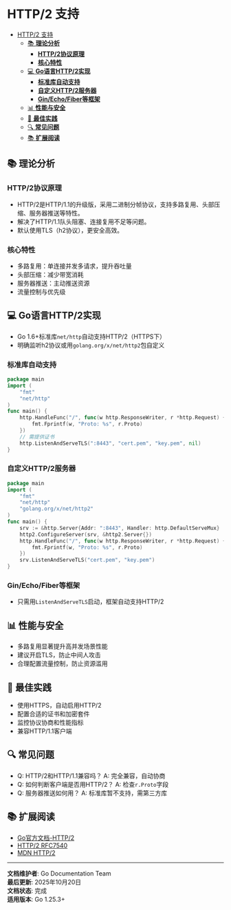 ﻿# HTTP/2 支持

<!-- TOC START -->
- [HTTP/2 支持](#http2-支持)
  - [📚 **理论分析**](#-理论分析)
    - [**HTTP/2协议原理**](#http2协议原理)
    - [**核心特性**](#核心特性)
  - [💻 **Go语言HTTP/2实现**](#-go语言http2实现)
    - [**标准库自动支持**](#标准库自动支持)
    - [**自定义HTTP/2服务器**](#自定义http2服务器)
    - [**Gin/Echo/Fiber等框架**](#ginechofiber等框架)
  - [📊 **性能与安全**](#-性能与安全)
  - [🎯 **最佳实践**](#-最佳实践)
  - [🔍 **常见问题**](#-常见问题)
  - [📚 **扩展阅读**](#-扩展阅读)
<!-- TOC END -->

## 📚 **理论分析**

### **HTTP/2协议原理**

- HTTP/2是HTTP/1.1的升级版，采用二进制分帧协议，支持多路复用、头部压缩、服务器推送等特性。
- 解决了HTTP/1.1队头阻塞、连接复用不足等问题。
- 默认使用TLS（h2协议），更安全高效。

### **核心特性**

- 多路复用：单连接并发多请求，提升吞吐量
- 头部压缩：减少带宽消耗
- 服务器推送：主动推送资源
- 流量控制与优先级

## 💻 **Go语言HTTP/2实现**

- Go 1.6+标准库`net/http`自动支持HTTP/2（HTTPS下）
- 明确监听h2协议或用`golang.org/x/net/http2`包自定义

### **标准库自动支持**

```go
package main
import (
    "fmt"
    "net/http"
)
func main() {
    http.HandleFunc("/", func(w http.ResponseWriter, r *http.Request) {
        fmt.Fprintf(w, "Proto: %s", r.Proto)
    })
    // 需提供证书
    http.ListenAndServeTLS(":8443", "cert.pem", "key.pem", nil)
}

```

### **自定义HTTP/2服务器**

```go
package main
import (
    "fmt"
    "net/http"
    "golang.org/x/net/http2"
)
func main() {
    srv := &http.Server{Addr: ":8443", Handler: http.DefaultServeMux}
    http2.ConfigureServer(srv, &http2.Server{})
    http.HandleFunc("/", func(w http.ResponseWriter, r *http.Request) {
        fmt.Fprintf(w, "Proto: %s", r.Proto)
    })
    srv.ListenAndServeTLS("cert.pem", "key.pem")
}

```

### **Gin/Echo/Fiber等框架**

- 只需用`ListenAndServeTLS`启动，框架自动支持HTTP/2

## 📊 **性能与安全**

- 多路复用显著提升高并发场景性能
- 建议开启TLS，防止中间人攻击
- 合理配置流量控制，防止资源滥用

## 🎯 **最佳实践**

- 使用HTTPS，自动启用HTTP/2
- 配置合适的证书和加密套件
- 监控协议协商和性能指标
- 兼容HTTP/1.1客户端

## 🔍 **常见问题**

- Q: HTTP/2和HTTP/1.1兼容吗？
  A: 完全兼容，自动协商
- Q: 如何判断客户端是否用HTTP/2？
  A: 检查`r.Proto`字段
- Q: 服务器推送如何用？
  A: 标准库暂不支持，需第三方库

## 📚 **扩展阅读**

- [Go官方文档-HTTP/2](https://golang.org/pkg/net/http/#hdr-HTTP_2_Support)
- [HTTP/2 RFC7540](https://datatracker.ietf.org/doc/html/rfc7540)
- [MDN HTTP/2](https://developer.mozilla.org/zh-CN/docs/Web/HTTP/Overview#http2)

---

**文档维护者**: Go Documentation Team  
**最后更新**: 2025年10月20日  
**文档状态**: 完成  
**适用版本**: Go 1.25.3+
